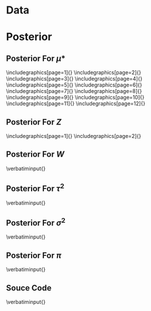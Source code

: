 # Data
[comment]: <> (%
\includegraphics[page=1]{<path-to-data>}
\includegraphics[page=2]{<path-to-data>}
\includegraphics[page=3]{<path-to-data>}
\includegraphics[page=4]{<path-to-data>}
\includegraphics[page=5]{<path-to-data>}
\includegraphics[page=6]{<path-to-data>}
\includegraphics[page=7]{<path-to-data>}
\includegraphics[page=8]{<path-to-data>}
\includegraphics[page=9]{<path-to-data>}
\includegraphics[page=10]{<path-to-data>}
\includegraphics[page=11]{<path-to-data>}
\includegraphics[page=12]{<path-to-data>}
\includegraphics[page=13]{<path-to-data>}
%)

# Posterior

## Posterior For $\mu*$
\includegraphics[page=1]{<path-to-mus>}
\includegraphics[page=2]{<path-to-mus>}
\includegraphics[page=3]{<path-to-mus>}
\includegraphics[page=4]{<path-to-mus>}
\includegraphics[page=5]{<path-to-mus>}
\includegraphics[page=6]{<path-to-mus>}
\includegraphics[page=7]{<path-to-mus>}
\includegraphics[page=8]{<path-to-mus>}
\includegraphics[page=9]{<path-to-mus>}
\includegraphics[page=10]{<path-to-mus>}
\includegraphics[page=11]{<path-to-mus>}
\includegraphics[page=12]{<path-to-mus>}

## Posterior For $Z$
\includegraphics[page=1]{<path-to-Z>}
\includegraphics[page=2]{<path-to-Z>}

## Posterior For $W$
\verbatiminput{<path-to-W>}

## Posterior For $\tau^2$
\verbatiminput{<path-to-tau2>}

## Posterior For $\sigma^2$
\verbatiminput{<path-to-sig2>}

## Posterior For $\pi$
\verbatiminput{<path-to-pi>}

## Souce Code
\verbatiminput{<path-to-src>}

